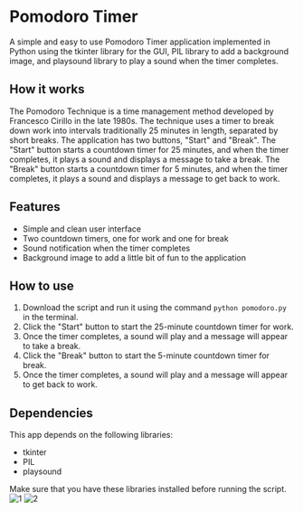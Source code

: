 # Pomodoro Timer

A simple and easy to use Pomodoro Timer application implemented in Python using the tkinter library for the GUI, PIL library to add a background image, and playsound library to play a sound when the timer completes.


## How it works
The Pomodoro Technique is a time management method developed by Francesco Cirillo in the late 1980s. The technique uses a timer to break down work into intervals traditionally 25 minutes in length, separated by short breaks. The application has two buttons, "Start" and "Break". The "Start" button starts a countdown timer for 25 minutes, and when the timer completes, it plays a sound and displays a message to take a break. The "Break" button starts a countdown timer for 5 minutes, and when the timer completes, it plays a sound and displays a message to get back to work.


## Features
- Simple and clean user interface
- Two countdown timers, one for work and one for break
- Sound notification when the timer completes
- Background image to add a little bit of fun to the application


## How to use
1. Download the script and run it using the command `python pomodoro.py` in the terminal.
2. Click the "Start" button to start the 25-minute countdown timer for work.
3. Once the timer completes, a sound will play and a message will appear to take a break.
4. Click the "Break" button to start the 5-minute countdown timer for break.
5. Once the timer completes, a sound will play and a message will appear to get back to work.

## Dependencies
This app depends on the following libraries:
- tkinter
- PIL
- playsound

Make sure that you have these libraries installed before running the script.
![1](https://user-images.githubusercontent.com/63750425/212463851-7337342c-f26c-4a1e-aefa-a2e9ce2b0c5b.png)
![2](https://user-images.githubusercontent.com/63750425/212463852-042228fa-ea97-4b14-a5a5-3ea02bd0e5b7.png)


